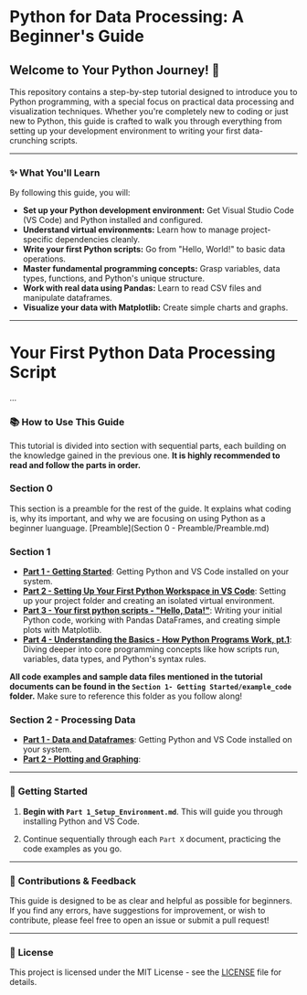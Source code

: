 # Python for Data Processing: A Beginner's Guide

## Welcome to Your Python Journey! 🐍

This repository contains a step-by-step tutorial designed to introduce you to Python programming, with a special focus on practical data processing and visualization techniques. Whether you're completely new to coding or just new to Python, this guide is crafted to walk you through everything from setting up your development environment to writing your first data-crunching scripts.

---

### ✨ **What You'll Learn**

By following this guide, you will:

- **Set up your Python development environment:** Get Visual Studio Code (VS Code) and Python installed and configured.
- **Understand virtual environments:** Learn how to manage project-specific dependencies cleanly.
- **Write your first Python scripts:** Go from "Hello, World!" to basic data operations.
- **Master fundamental programming concepts:** Grasp variables, data types, functions, and Python's unique structure.
- **Work with real data using Pandas:** Learn to read CSV files and manipulate dataframes.
- **Visualize your data with Matplotlib:** Create simple charts and graphs.

---

# Your First Python Data Processing Script

...

### 📚 **How to Use This Guide**

This tutorial is divided into section with sequential parts, each building on the knowledge gained in the previous one. **It is highly recommended to read and follow the parts in order.**

### Section 0

This section is a preamble for the rest of the guide. It explains what coding is, why its important, and why we are focusing on using Python as a beginner luanguage. [Preamble](Section 0 - Preamble/Preamble.md)

### Section 1

- **[Part 1 - Getting Started](Section%201%20-%20Getting%20Started/Part%201%20-%20Getting%20Started.md)**: Getting Python and VS Code installed on your system.
- **[Part 2 - Setting Up Your First Python Workspace in VS Code](Section%201%20-%20Getting%20Started/Part%202%20-%20Setting%20Up%20Your%20First%20Python%20Workspace%20in%20VS%20Code.md)**: Setting up your project folder and creating an isolated virtual environment.
- **[Part 3 - Your first python scripts - "Hello, Data!"](PSection%201%20-%20Getting%20Started/art%203%20-%20Your%20first%20python%20scripts%20-%20%22Hello,%20Data!%22.md)**: Writing your initial Python code, working with Pandas DataFrames, and creating simple plots with Matplotlib.
- **[Part 4 - Understanding the Basics - How Python Programs Work, pt.1](Section%201%20-%20Getting%20Started/Part%204%20-%20Understanding%20the%20Basics%20-%20How%20Python%20Programs%20Work,%20pt.1.md)**: Diving deeper into core programming concepts like how scripts run, variables, data types, and Python's syntax rules.

**All code examples and sample data files mentioned in the tutorial documents can be found in the `Section 1- Getting Started/example_code` folder.** Make sure to reference this folder as you follow along!

### Section 2 - Processing Data

- **[Part 1 - Data and Dataframes](Section%202%20-%20Processing%20Data/Part%201%20-%20Data%20and%20Dataframes.md)**: Getting Python and VS Code installed on your system.
- **[Part 2 - Plotting and Graphing](Section%202%20-%20Processing%20Data/Part%202%20-%20Plotting%20and%20Graphing.md)**:

---

### 🚀 **Getting Started**

1.  **Begin with `Part 1_Setup_Environment.md`**. This will guide you through installing Python and VS Code.

2.  Continue sequentially through each `Part X` document, practicing the code examples as you go.

---

### 🤝 **Contributions & Feedback**

This guide is designed to be as clear and helpful as possible for beginners. If you find any errors, have suggestions for improvement, or wish to contribute, please feel free to open an issue or submit a pull request!

---

### 📝 **License**

This project is licensed under the MIT License - see the [LICENSE](LICENSE) file for details.
